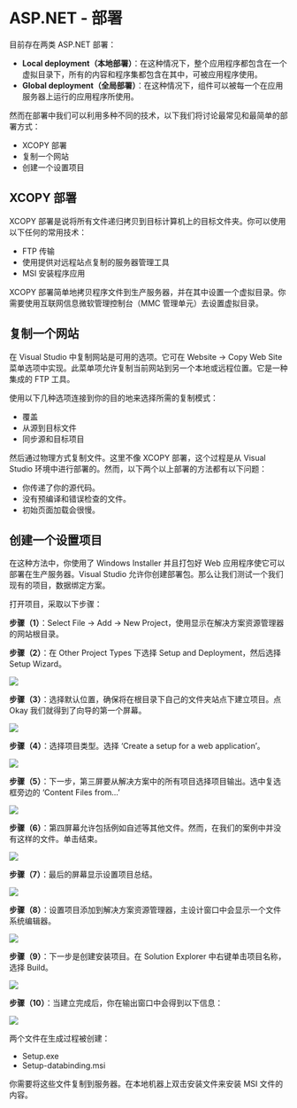 # ASP.NET - 部署

目前存在两类 ASP.NET 部署：  

- **Local deployment（本地部署）**：在这种情况下，整个应用程序都包含在一个虚拟目录下，所有的内容和程序集都包含在其中，可被应用程序使用。  
- **Global deployment（全局部署）**：在这种情况下，组件可以被每一个在应用服务器上运行的应用程序所使用。  

然而在部署中我们可以利用多种不同的技术，以下我们将讨论最常见和最简单的部署方式：  

- XCOPY 部署  
- 复制一个网站  
- 创建一个设置项目   

## XCOPY 部署

XCOPY 部署是说将所有文件递归拷贝到目标计算机上的目标文件夹。你可以使用以下任何的常用技术：  

- FTP 传输  
- 使用提供对远程站点复制的服务器管理工具  
- MSI 安装程序应用  

XCOPY 部署简单地拷贝程序文件到生产服务器，并在其中设置一个虚拟目录。你需要使用互联网信息微软管理控制台（MMC 管理单元）去设置虚拟目录。

## 复制一个网站

在 Visual Studio 中复制网站是可用的选项。它可在 Website -> Copy Web Site 菜单选项中实现。此菜单项允许复制当前网站到另一个本地或远程位置。它是一种集成的 FTP 工具。

使用以下几种选项连接到你的目的地来选择所需的复制模式：  

- 覆盖  
- 从源到目标文件  
- 同步源和目标项目    

然后通过物理方式复制文件。这里不像 XCOPY 部署，这个过程是从 Visual Studio 环境中进行部署的。然而，以下两个以上部署的方法都有以下问题：  

- 你传递了你的源代码。  
- 没有预编译和错误检查的文件。  
- 初始页面加载会很慢。  

## 创建一个设置项目 

在这种方法中，你使用了 Windows Installer 并且打包好 Web 应用程序使它可以部署在生产服务器。Visual Studio 允许你创建部署包。那么让我们测试一个我们现有的项目，数据绑定方案。 
 
打开项目，采取以下步骤：  

**步骤（1）**：Select File -> Add -> New Project，使用显示在解决方案资源管理器的网站根目录。    

**步骤（2）**：在 Other Project Types 下选择 Setup and Deployment，然后选择 Setup Wizard。  

![](images/select_setup_wizard.jpg)

**步骤（3）**：选择默认位置，确保将在根目录下自己的文件夹站点下建立项目。点 Okay 我们就得到了向导的第一个屏幕。  

![](images/splash_screen_wizard.jpg)

**步骤（4）**：选择项目类型。选择 ‘Create a setup for a web application’。    

![](images/splash_screen_wizard2.jpg) 

**步骤（5）**：下一步，第三屏要从解决方案中的所有项目选择项目输出。选中复选框旁边的 ‘Content Files from...’ 

![](images/splash_screen_wizard3.jpg)  

**步骤（6）**：第四屏幕允许包括例如自述等其他文件。然而，在我们的案例中并没有这样的文件。单击结束。  

![](images/splash_screen_wizard4.jpg)  

**步骤（7）**：最后的屏幕显示设置项目总结。  

![](images/splash_screen_wizard5.jpg)

**步骤（8）**：设置项目添加到解决方案资源管理器，主设计窗口中会显示一个文件系统编辑器。

![](http://www.tutorialspoint.com/asp.net/images/splash_screen_wizard6.jpg)

**步骤（9）**：下一步是创建安装项目。在 Solution Explorer 中右键单击项目名称，选择 Build。 

![](images/splash_screen_wizard7.jpg)  

**步骤（10）**：当建立完成后，你在输出窗口中会得到以下信息：  

![](images/splash_screen_wizard8.jpg)  

两个文件在生成过程被创建：  

- Setup.exe  
- Setup-databinding.msi  

你需要将这些文件复制到服务器。在本地机器上双击安装文件来安装 MSI 文件的内容。

